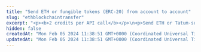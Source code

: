 ```yaml
---
title: "Send ETH or fungible tokens (ERC-20) from account to account"
slug: "ethblockchaintransfer"
excerpt: "<p><b>2 credits per API call</b></p>\n<p>Send ETH or Tatum-supported fungible tokens (ERC-20) from account to account.</p>\n<p style=\"border:4px solid DeepSkyBlue;\"><b>NOTE:</b> Sending the fungible tokens is supported only on the mainnet.</p>\n<p><b>Signing a transaction</b><br/>\nWhen sending ETH, you are charged a fee for the transaction, and you must sign the transaction with the private key of the blockchain address from which the fee will be deducted.</p>\n<p>Providing the private key in the API is not a secure way of signing transactions, because the private key can be stolen or exposed. Your private keys should never leave your security perimeter. You should use the private keys only for testing a solution you are building on the <b>testnet</b> of a blockchain.</p>\n<p>For signing transactions on the <b>mainnet</b>, we strongly recommend that you use the Tatum <a href=\"https://github.com/tatumio/tatum-kms\" target=\"_blank\">Key Management System (KMS)</a> and provide the signature ID instead of the private key in the API. Alternatively, you can use the <a href=\"https://github.com/tatumio/tatum-js/tree/v2\" target=\"_blank\">Tatum JavaScript client</a>.</p>"
hidden: false
createdAt: "Mon Feb 05 2024 11:38:51 GMT+0000 (Coordinated Universal Time)"
updatedAt: "Mon Feb 05 2024 11:38:51 GMT+0000 (Coordinated Universal Time)"
---
```

